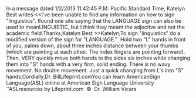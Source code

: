 In a message dated 1/2/2013 11:42:45 P.M. Pacific Standard Time, 
			Katelyn Best writes:<<I've been unable to find any information on how to sign 
			"linguistics". Ifound one site saying that the LANGUAGE sign can also be used to 
			meanLINGUISTIC, but I think they meant the adjective and not the 
			academic field.Thanks,Katelyn Best >>Katelyn,To sign "linguistics" do a modified version of the sign for "LANGUAGE."  Hold two "L" hands in front of 
			you, palms down, about three inches distance between your thumbs 
			(which are pointing at each other. The index fingers are pointing 
			forward). Then, VERY quickly move both hands to the sides six inches 
			while changing them into "S" hands with a very firm, solid ending. 
			There is no wavy movement. No double movement. Just a quick changing 
			from L's into "S" hands.Cordially,Dr. BillLifeprint.comYou can learn AmericanSign 
		Language(ASL) online at American Sign Language University ™ASLresources 
		by Lifeprint.com  ©  Dr. William Vicars